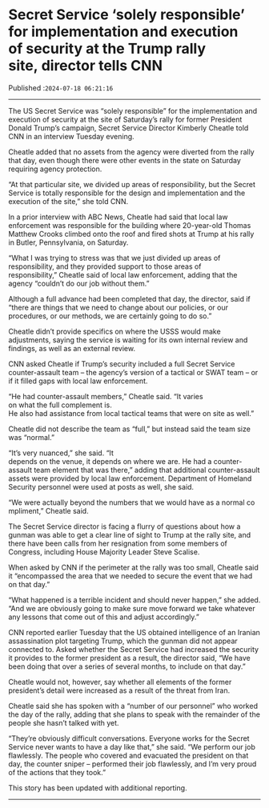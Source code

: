 # Secret Service ‘solely responsible’ for implementation and execution of security at the Trump rally site, director tells CNN

Published :`2024-07-18 06:21:16`

---

The US Secret Service was “solely responsible” for the implementation and execution of security at the site of Saturday’s rally for former President Donald Trump’s campaign, Secret Service Director Kimberly Cheatle told CNN in an interview Tuesday evening.

Cheatle added that no assets from the agency were diverted from the rally that day, even though there were other events in the state on Saturday requiring agency protection.

“At that particular site, we divided up areas of responsibility, but the Secret Service is totally responsible for the design and implementation and the execution of the site,” she told CNN.

In a prior interview with ABC News, Cheatle had said that local law enforcement was responsible for the building where 20-year-old Thomas Matthew Crooks climbed onto the roof and fired shots at Trump at his rally in Butler, Pennsylvania, on Saturday.

“What I was trying to stress was that we just divided up areas of responsibility, and they provided support to those areas of responsibility,” Cheatle said of local law enforcement, adding that the agency “couldn’t do our job without them.”

Although a full advance had been completed that day, the director, said if “there are things that we need to change about our policies, or our procedures, or our methods, we are certainly going to do so.”

Cheatle didn’t provide specifics on where the USSS would make adjustments, saying the service is waiting for its own internal review and findings, as well as an external review.

CNN asked Cheatle if Trump’s security included a full Secret Service counter-assault team – the agency’s version of a tactical or SWAT team – or if it filled gaps with local law enforcement.

“He had counter-assault members,” Cheatle said. “It varies on what the full complement is. He also had assistance from local tactical teams that were on site as well.”

Cheatle did not describe the team as “full,” but instead said the team size was “normal.”

“It’s very nuanced,” she said. “It depends on the venue, it depends on where we are. He had a counter-assault team element that was there,” adding that additional counter-assault assets were provided by local law enforcement. Department of Homeland Security personnel were used at posts as well, she said.

“We were actually beyond the numbers that we would have as a normal compliment,” Cheatle said.

The Secret Service director is facing a flurry of questions about how a gunman was able to get a clear line of sight to Trump at the rally site, and there have been calls from her resignation from some members of Congress, including House Majority Leader Steve Scalise.

When asked by CNN if the perimeter at the rally was too small, Cheatle said it “encompassed the area that we needed to secure the event that we had on that day.”

“What happened is a terrible incident and should never happen,” she added. “And we are obviously going to make sure move forward we take whatever any lessons that come out of this and adjust accordingly.”

CNN reported earlier Tuesday that the US obtained intelligence of an Iranian assassination plot targeting Trump, which the gunman did not appear connected to. Asked whether the Secret Service had increased the security it provides to the former president as a result, the director said, “We have been doing that over a series of several months, to include on that day.”

Cheatle would not, however, say whether all elements of the former president’s detail were increased as a result of the threat from Iran.

Cheatle said she has spoken with a “number of our personnel” who worked the day of the rally, adding that she plans to speak with the remainder of the people she hasn’t talked with yet.

“They’re obviously difficult conversations. Everyone works for the Secret Service never wants to have a day like that,” she said. “We perform our job flawlessly. The people who covered and evacuated the president on that day, the counter sniper – performed their job flawlessly, and I’m very proud of the actions that they took.”

This story has been updated with additional reporting.

---

